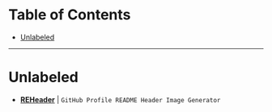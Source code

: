 # Table of Contents
- [Unlabeled](#Unlabeled)

---

# Unlabeled
- [**REHeader**](https://github.com/khalby786/REHeader) | `GitHub Profile README Header Image Generator`
